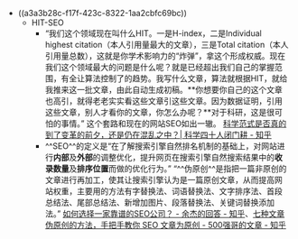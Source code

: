 - ((a3a3b28c-f17f-423c-8322-1aa2cbfc69bc))
	- HIT-SEO
		- “我们这个领域现在叫什么HIT。一是H-index，二是Individual highest citation（本人引用量最大的文章），三是Total citation（本人引用量总数），这就是你学术影响力的“炸弹”，拿这个形成权威。现在我们这个领域最大的问题是什么呢？就是已经超出我们自己的掌握范围，有全让算法控制了的趋势。我写什么文章，算法就根据HIT，就给我推来这一批文章，由此自动生成初稿。**你想要你自己的这个文章也高引，就得老老实实看这些文章引这些文章。因为数据证明，引用这些文章，别人才看你的文章，你怎么办呢？**对于科研，这是很可怕的事情。” 这个套路和现在的网站SEO如出一辙。 [科学范式是否真的到了变革的前夕，还是仍在混乱之中？| 科学四十人闭门耕 - 知乎](https://zhuanlan.zhihu.com/p/578904119?utm_campaign=&utm_medium=social&utm_oi=903663640190803968&utm_psn=1572615805585526784&utm_source=cn.ticktick.task)
		- ^^SEO^^的定义是“在了解搜索引擎自然排名机制的基础上，对网站进行**内部**及**外部**的调整优化，提升网页在搜索引擎自然搜索结果中的**收录数量**及**排序位置**而做的优化行为。” “^^伪原创^^是指把一篇非原创的文章进行再加工，使其让搜索引擎认为是一篇原创文章，从而提高网站权重，主要用的方法有字替换法、词语替换法、文字排序法、首段总结法、尾部总结法、新增加图片、段落替换法、关键词替换添加法。” [如何选择一家靠谱的SEO公司？ - 余杰的回答 - 知乎](https://www.zhihu.com/question/393034002/answer/1205340262)、[七种文章伪原创的方法，手把手教你 SEO 文章为原创 - 500强哥的文章 - 知乎](https://zhuanlan.zhihu.com/p/125758339)